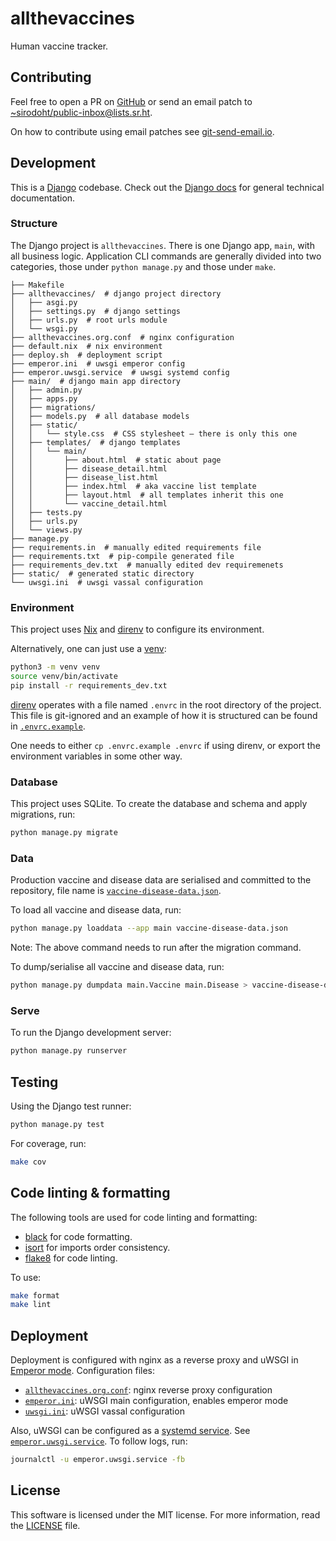 # allthevaccines

Human vaccine tracker.

## Contributing

Feel free to open a PR on [GitHub](https://github.com/sirodoht/allthevaccines)
or send an email patch to
[~sirodoht/public-inbox@lists.sr.ht](mailto:~sirodoht/public-inbox@lists.sr.ht).

On how to contribute using email patches see
[git-send-email.io](https://git-send-email.io/).

## Development

This is a [Django](https://www.djangoproject.com/) codebase. Check out the
[Django docs](https://docs.djangoproject.com/) for general technical
documentation.

### Structure

The Django project is `allthevaccines`. There is one Django app, `main`, with
all business logic. Application CLI commands are generally divided into two
categories, those under `python manage.py` and those under `make`.

```
├── Makefile
├── allthevaccines/  # django project directory
│   ├── asgi.py
│   ├── settings.py  # django settings
│   ├── urls.py  # root urls module
│   └── wsgi.py
├── allthevaccines.org.conf  # nginx configuration
├── default.nix  # nix environment
├── deploy.sh  # deployment script
├── emperor.ini  # uwsgi emperor config
├── emperor.uwsgi.service  # uwsgi systemd config
├── main/  # django main app directory
│   ├── admin.py
│   ├── apps.py
│   ├── migrations/
│   ├── models.py  # all database models
│   ├── static/
│   │   └── style.css  # CSS stylesheet — there is only this one
│   ├── templates/  # django templates
│   │   └── main/
│   │       ├── about.html  # static about page
│   │       ├── disease_detail.html
│   │       ├── disease_list.html
│   │       ├── index.html  # aka vaccine list template
│   │       ├── layout.html  # all templates inherit this one
│   │       └── vaccine_detail.html
│   ├── tests.py
│   ├── urls.py
│   └── views.py
├── manage.py
├── requirements.in  # manually edited requirements file
├── requirements.txt  # pip-compile generated file
├── requirements_dev.txt  # manually edited dev requiremenets
├── static/  # generated static directory
└── uwsgi.ini  # uwsgi vassal configuration
```

### Environment

This project uses [Nix](https://nixos.org/guides/install-nix.html) and
[direnv](https://direnv.net/) to configure its environment.

Alternatively, one can just use a [venv](https://docs.python.org/3/library/venv.html):

```sh
python3 -m venv venv
source venv/bin/activate
pip install -r requirements_dev.txt
```

[direnv](https://direnv.net/) operates with a file named `.envrc` in the root
directory of the project. This file is git-ignored and an example of how it
is structured can be found in [`.envrc.example`](.envrc.example).

One needs to either `cp .envrc.example .envrc` if using direnv, or export the
environment variables in some other way.

### Database

This project uses SQLite. To create the database and schema and apply
migrations, run:

```sh
python manage.py migrate
```

### Data

Production vaccine and disease data are serialised and committed to the
repository, file name is [`vaccine-disease-data.json`](vaccine-disease-data.json).

To load all vaccine and disease data, run:

```sh
python manage.py loaddata --app main vaccine-disease-data.json
```

Note: The above command needs to run after the migration command.

To dump/serialise all vaccine and disease data, run:

```sh
python manage.py dumpdata main.Vaccine main.Disease > vaccine-disease-data.json
```

### Serve

To run the Django development server:

```sh
python manage.py runserver
```

## Testing

Using the Django test runner:

```sh
python manage.py test
```

For coverage, run:

```sh
make cov
```

## Code linting & formatting

The following tools are used for code linting and formatting:

* [black](https://github.com/psf/black) for code formatting.
* [isort](https://github.com/pycqa/isort) for imports order consistency.
* [flake8](https://gitlab.com/pycqa/flake8) for code linting.

To use:

```sh
make format
make lint
```

## Deployment

Deployment is configured with nginx as a reverse proxy and uWSGI in
[Emperor mode](https://uwsgi.readthedocs.io/en/latest/Emperor.html).
Configuration files:

* [`allthevaccines.org.conf`](allthevaccines.org.conf): nginx reverse proxy configuration
* [`emperor.ini`](emperor.ini): uWSGI main configuration, enables emperor mode
* [`uwsgi.ini`](uwsgi.ini): uWSGI vassal configuration

Also, uWSGI can be configured as a
[systemd service](https://uwsgi.readthedocs.io/en/latest/Systemd.html).
See [`emperor.uwsgi.service`](emperor.uwsgi.service). To follow logs, run:

```sh
journalctl -u emperor.uwsgi.service -fb
```

## License

This software is licensed under the MIT license. For more information, read the
[LICENSE](LICENSE) file.
